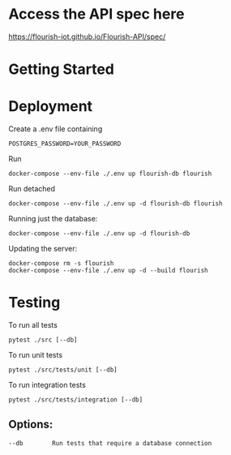 # Access the API spec here
https://flourish-iot.github.io/Flourish-API/spec/

# Getting Started

# Deployment
Create a .env file containing
```
POSTGRES_PASSWORD=YOUR_PASSWORD
```
Run
```
docker-compose --env-file ./.env up flourish-db flourish
```

Run detached
```
docker-compose --env-file ./.env up -d flourish-db flourish
```

Running just the database:
```
docker-compose --env-file ./.env up -d flourish-db
```

Updating the server:
```
docker-compose rm -s flourish
docker-compose --env-file ./.env up -d --build flourish
```


# Testing
To run all tests
```
pytest ./src [--db]
```

To run unit tests
```
pytest ./src/tests/unit [--db]
```
To run integration tests
```
pytest ./src/tests/integration [--db]
```

## Options:

	--db		Run tests that require a database connection
